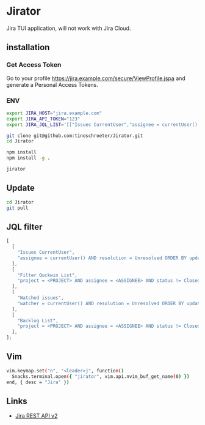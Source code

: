 # Jirator

Jira TUI application, will not work with Jira Cloud.

## installation

### Get Access Token

Go to your profile <https://jira.example.com/secure/ViewProfile.jspa> and generate a Personal Access Tokens.

### ENV

```bash
export JIRA_HOST="jira.example.com"
export JIRA_API_TOKEN="123"
export JIRA_JQL_LIST='[["Issues CurrentUser","assignee = currentUser() AND resolution = Unresolved ORDER BY updated DESC"]]'
```

```bash
git clone git@github.com:tinoschroeter/Jirator.git
cd Jirator

npm install
npm install -g .

jirator
```

## Update

```bash
cd Jirator
git pull
```

## JQL filter

```js
[
  [
    "Issues CurrentUser",
    "assignee = currentUser() AND resolution = Unresolved ORDER BY updated DESC",
  ],
  [
    "Filter Quckwin List",
    "project = <PROJECT> AND assignee = <ASSIGNEE> AND status != Closed AND labels = quickwin",
  ],
  [
    "Watched issues",
    "watcher = currentUser() AND resolution = Unresolved ORDER BY updated DESC",
  ],
  [
    "Backlog List",
    "project = <PROJECT> AND assignee = <ASSIGNEE> AND status != Closed ORDER BY priority",
  ],
];
```

## Vim

```bash
vim.keymap.set("n", "<leader>j", function()
  Snacks.terminal.open({ "jirator", vim.api.nvim_buf_get_name(0) })
end, { desc = "Jira" })
```

## Links

- [Jira REST API v2](https://developer.atlassian.com/cloud/jira/platform/rest/v2/intro/#about)
